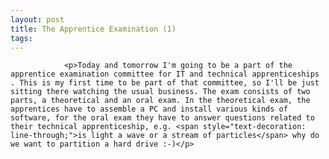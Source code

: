 ```yaml
---
layout: post
title: The Apprentice Examination (1)
tags:
---
```



                <p>Today and tomorrow I'm going to be a part of the apprentice examination committee for IT and technical apprenticeships . This is my first time to be part of that committee, so I'll be just sitting there watching the usual business. The exam consists of two parts, a theoretical and an oral exam. In the theoretical exam, the apprentices have to assemble a PC and install various kinds of software, for the oral exam they have to answer questions related to their technical apprenticeship, e.g. <span style="text-decoration: line-through;">is light a wave or a stream of particles</span> why do we want to partition a hard drive :-)</p>
